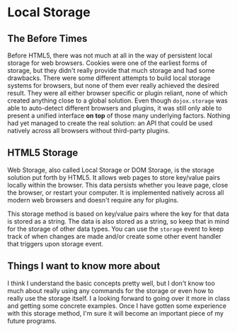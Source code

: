 # **Local Storage**

## **The Before Times**

Before HTML5, there was not much at all in the way of persistent local storage for web browsers. Cookies were one of the earliest forms of storage, but they didn't really provide that much storage and had some drawbacks. There were some different attempts to build local storage systems for browsers, but none of them ever really achieved the desired result. They were all either browser specific or plugin reliant, none of which created anything close to a global solution. Even though `dojox.storage` was able to auto-detect different browsers and plugins, it was still only able to present a unified interface **on top** of those many underlying factors. Nothing had yet managed to create the real solution: an API that could be used natively across all browsers without third-party plugins.

## **HTML5 Storage**

Web Storage, also called Local Storage or DOM Storage, is the storage solution put forth by HTML5. It allows web pages to store key/value pairs locally within the browser. This data persists whether you leave page, close the browser, or restart your computer. It is implemented natively across all modern web browsers and doesn't require any for plugins.

This storage method is based on key/value pairs where the key for that data is stored as a string. The data is also stored as a string, so keep that in mind for the storage of other data types. You can use the `storage` event to keep track of when changes are made and/or create some other event handler that triggers upon storage event.

## **Things I want to know more about**

I think I understand the basic concepts pretty well, but I don't know too much about really using any commands for the storage or even how to really use the storage itself. I a looking forward to going over it more in class and getting some concrete examples. Once I have gotten some experience with this storage method, I'm sure it will become an important piece of my future programs.

